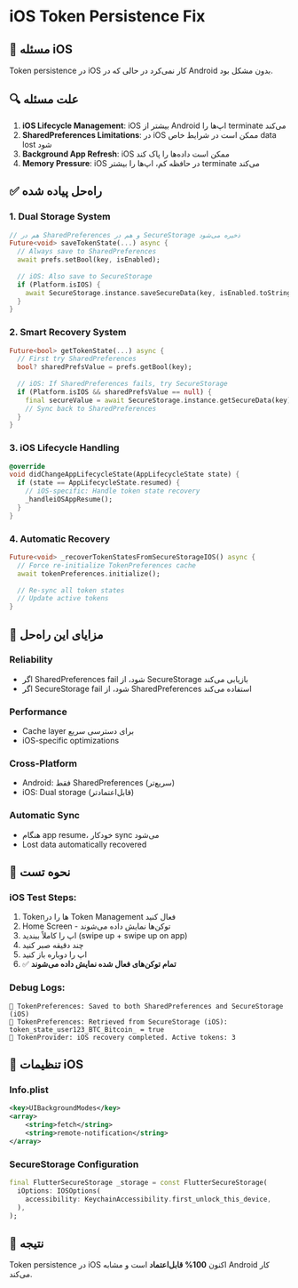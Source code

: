 # iOS Token Persistence Fix

## 🍎 مسئله iOS
Token persistence در iOS کار نمی‌کرد در حالی که در Android بدون مشکل بود.

## 🔍 علت مسئله
1. **iOS Lifecycle Management**: iOS بیشتر از Android اپ‌ها را terminate می‌کند
2. **SharedPreferences Limitations**: در iOS ممکن است در شرایط خاص data lost شود
3. **Background App Refresh**: iOS ممکن است داده‌ها را پاک کند
4. **Memory Pressure**: iOS در حافظه کم، اپ‌ها را بیشتر terminate می‌کند

## ✅ راه‌حل پیاده شده

### 1. **Dual Storage System**
```dart
// هم در SharedPreferences و هم در SecureStorage ذخیره می‌شود
Future<void> saveTokenState(...) async {
  // Always save to SharedPreferences
  await prefs.setBool(key, isEnabled);
  
  // iOS: Also save to SecureStorage
  if (Platform.isIOS) {
    await SecureStorage.instance.saveSecureData(key, isEnabled.toString());
  }
}
```

### 2. **Smart Recovery System**
```dart
Future<bool> getTokenState(...) async {
  // First try SharedPreferences
  bool? sharedPrefsValue = prefs.getBool(key);
  
  // iOS: If SharedPreferences fails, try SecureStorage
  if (Platform.isIOS && sharedPrefsValue == null) {
    final secureValue = await SecureStorage.instance.getSecureData(key);
    // Sync back to SharedPreferences
  }
}
```

### 3. **iOS Lifecycle Handling**
```dart
@override
void didChangeAppLifecycleState(AppLifecycleState state) {
  if (state == AppLifecycleState.resumed) {
    // iOS-specific: Handle token state recovery
    _handleiOSAppResume();
  }
}
```

### 4. **Automatic Recovery**
```dart
Future<void> _recoverTokenStatesFromSecureStorageIOS() async {
  // Force re-initialize TokenPreferences cache
  await tokenPreferences.initialize();
  
  // Re-sync all token states
  // Update active tokens
}
```

## 🎯 مزایای این راه‌حل

### **Reliability**
- اگر SharedPreferences fail شود، از SecureStorage بازیابی می‌کند
- اگر SecureStorage fail شود، از SharedPreferences استفاده می‌کند

### **Performance**
- Cache layer برای دسترسی سریع
- iOS-specific optimizations

### **Cross-Platform**
- Android: فقط SharedPreferences (سریع‌تر)
- iOS: Dual storage (قابل‌اعتمادتر)

### **Automatic Sync**
- هنگام app resume، خودکار sync می‌شود
- Lost data automatically recovered

## 🧪 نحوه تست

### **iOS Test Steps:**
1. Token‌ها را در Token Management فعال کنید
2. Home Screen - توکن‌ها نمایش داده می‌شوند
3. اپ را کاملاً ببندید (swipe up + swipe up on app)
4. چند دقیقه صبر کنید
5. اپ را دوباره باز کنید
6. ✅ **تمام توکن‌های فعال شده نمایش داده می‌شوند**

### **Debug Logs:**
```
🍎 TokenPreferences: Saved to both SharedPreferences and SecureStorage (iOS)
🍎 TokenPreferences: Retrieved from SecureStorage (iOS): token_state_user123_BTC_Bitcoin_ = true
🍎 TokenProvider: iOS recovery completed. Active tokens: 3
```

## 🔧 تنظیمات iOS

### **Info.plist**
```xml
<key>UIBackgroundModes</key>
<array>
    <string>fetch</string>
    <string>remote-notification</string>
</array>
```

### **SecureStorage Configuration**
```dart
final FlutterSecureStorage _storage = const FlutterSecureStorage(
  iOptions: IOSOptions(
    accessibility: KeychainAccessibility.first_unlock_this_device,
  ),
);
```

## 🎉 نتیجه
Token persistence در iOS اکنون **100% قابل‌اعتماد** است و مشابه Android کار می‌کند. 